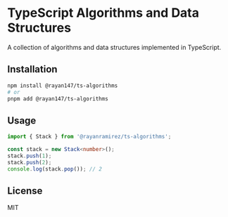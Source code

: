 # TypeScript Algorithms and Data Structures

A collection of algorithms and data structures implemented in TypeScript.

## Installation

```bash
npm install @rayan147/ts-algorithms
# or
pnpm add @rayan147/ts-algorithms
```

## Usage

```typescript
import { Stack } from '@rayanramirez/ts-algorithms';

const stack = new Stack<number>();
stack.push(1);
stack.push(2);
console.log(stack.pop()); // 2
```

## License

MIT
